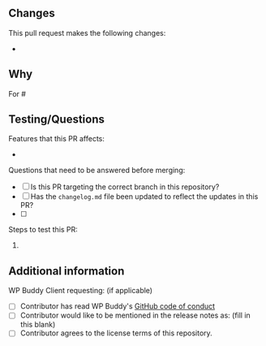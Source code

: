 ## Changes

This pull request makes the following changes:

- <!-- what changed? -->

## Why

<!-- Why does this PR propose these changes? Take as much space as you need to explain. -->
<!-- If there are GitHub issues that this pull request addresses, please list them here. -->
For #

## Testing/Questions

Features that this PR affects:

- 

<!-- If there are no questions, please remove the questions section. -->
Questions that need to be answered before merging:

- [ ] Is this PR targeting the correct branch in this repository?
- [ ] Has the `changelog.md` file been updated to reflect the updates in this PR?
- [ ] 

Steps to test this PR:

1. <!-- list any configuration changes, settings, test content, or other things necessary to test this change. -->

## Additional information

WP Buddy Client requesting: (if applicable)

- [ ] Contributor has read WP Buddy's [GitHub code of conduct](https://github.com/WPBuddy/.github/blob/master/CODE_OF_CONDUCT.md)
- [ ] Contributor would like to be mentioned in the release notes as: (fill in this blank)
- [ ] Contributor agrees to the license terms of this repository.
